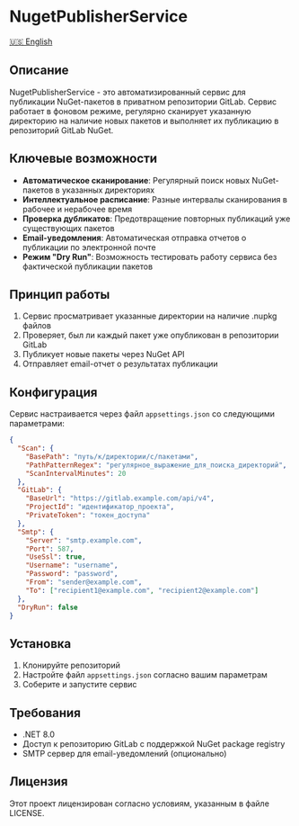 ﻿# NugetPublisherService

[🇺🇸 English](README.en.md)

## Описание

NugetPublisherService - это автоматизированный сервис для публикации NuGet-пакетов в приватном репозитории GitLab. Сервис работает в фоновом режиме, регулярно сканирует указанную директорию на наличие новых пакетов и выполняет их публикацию в репозиторий GitLab NuGet.

## Ключевые возможности

- **Автоматическое сканирование**: Регулярный поиск новых NuGet-пакетов в указанных директориях
- **Интеллектуальное расписание**: Разные интервалы сканирования в рабочее и нерабочее время
- **Проверка дубликатов**: Предотвращение повторных публикаций уже существующих пакетов
- **Email-уведомления**: Автоматическая отправка отчетов о публикации по электронной почте
- **Режим "Dry Run"**: Возможность тестировать работу сервиса без фактической публикации пакетов

## Принцип работы

1. Сервис просматривает указанные директории на наличие .nupkg файлов
2. Проверяет, был ли каждый пакет уже опубликован в репозитории GitLab
3. Публикует новые пакеты через NuGet API
4. Отправляет email-отчет о результатах публикации

## Конфигурация

Сервис настраивается через файл `appsettings.json` со следующими параметрами:

```json
{
  "Scan": {
    "BasePath": "путь/к/директории/с/пакетами",
    "PathPatternRegex": "регулярное_выражение_для_поиска_директорий",
    "ScanIntervalMinutes": 20
  },
  "GitLab": {
    "BaseUrl": "https://gitlab.example.com/api/v4",
    "ProjectId": "идентификатор_проекта",
    "PrivateToken": "токен_доступа"
  },
  "Smtp": {
    "Server": "smtp.example.com",
    "Port": 587,
    "UseSsl": true,
    "Username": "username",
    "Password": "password",
    "From": "sender@example.com",
    "To": ["recipient1@example.com", "recipient2@example.com"]
  },
  "DryRun": false
}
```

## Установка

1. Клонируйте репозиторий
2. Настройте файл `appsettings.json` согласно вашим параметрам
3. Соберите и запустите сервис

## Требования

- .NET 8.0
- Доступ к репозиторию GitLab с поддержкой NuGet package registry
- SMTP сервер для email-уведомлений (опционально)

## Лицензия

Этот проект лицензирован согласно условиям, указанным в файле LICENSE.